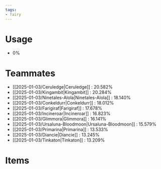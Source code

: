 ```yaml
---
tags:
- fairy
---
```

# Usage
- 0%
# Teammates
- [[2025-01-03/Ceruledge|Ceruledge]] : 20.582%
- [[2025-01-03/Kingambit|Kingambit]] : 20.284%
- [[2025-01-03/Ninetales-Alola|Ninetales-Alola]] : 18.140%
- [[2025-01-03/Conkeldurr|Conkeldurr]] : 18.012%
- [[2025-01-03/Farigiraf|Farigiraf]] : 17.678%
- [[2025-01-03/Incineroar|Incineroar]] : 16.823%
- [[2025-01-03/Glimmora|Glimmora]] : 16.141%
- [[2025-01-03/Ursaluna-Bloodmoon|Ursaluna-Bloodmoon]] : 15.579%
- [[2025-01-03/Primarina|Primarina]] : 13.533%
- [[2025-01-03/Diancie|Diancie]] : 13.245%
- [[2025-01-03/Tinkaton|Tinkaton]] : 13.209%
# Items